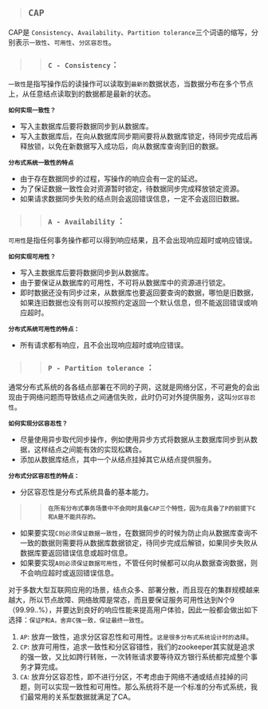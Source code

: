 > ## `CAP`

CAP是 `Consistency`、`Availability`、`Partition tolerance`三个词语的缩写，分别表示`一致性`、`可用性`、`分区容忍性`。

>> ### `C - Consistency`：

​`一致性`是指写操作后的读操作可以读取到`最新的`数据状态，当数据分布在多个节点上，从任意结点读取到的数据都是最新的状态。

**`如何实现一致性？`**

- 写入主数据库后要将数据同步到从数据库。
- 写入主数据库后，在向从数据库同步期间要将从数据库锁定，待同步完成后再释放锁，以免在新数据写入成功后，向从数据库查询到旧的数据。

**`分布式系统一致性的特点`**

- 由于存在数据同步的过程，写操作的响应会有一定的延迟。
- 为了保证数据一致性会对资源暂时锁定，待数据同步完成释放锁定资源。
- 如果请求数据同步失败的结点则会返回错误信息，一定不会返回旧数据。

>> ### `A - Availability` ：

​ `可用性`是指任何事务操作都可以得到响应结果，且不会出现响应超时或响应错误。

**`如何实现可用性？`**
- 写入主数据库后要将数据同步到从数据库。
- 由于要保证从数据库的可用性，不可将从数据库中的资源进行锁定。
- 即时数据还没有同步过来，从数据库也要返回要查询的数据，哪怕是旧数据，如果连旧数据也没有则可以按照约定返回一个默认信息，但不能返回错误或响应超时。

​**`分布式系统可用性的特点：`**
- 所有请求都有响应，且不会出现响应超时或响应错误。

>> ### `P - Partition tolerance` ：

​通常分布式系统的各各结点部署在不同的子网，这就是网络分区，不可避免的会出现由于网络问题而导致结点之间通信失败，此时仍可对外提供服务，这叫`分区容忍性`。

**`​如何实现分区容忍性？`**
- 尽量使用异步取代同步操作，例如使用异步方式将数据从主数据库同步到从数据，这样结点之间能有效的实现松耦合。
- 添加从数据库结点，其中一个从结点挂掉其它从结点提供服务。

​**`分布式分区容忍性的特点：`**
- 分区容忍性是分布式系统具备的基本能力。

>> **`在所有分布式事务场景中不会同时具备CAP三个特性，因为在具备了P的前提下C和A是不能共存的。`**

- 如果要实现`C则必须保证数据一致性`，在数据同步的时候为防止向从数据库查询不一致的数据则需要将从数据库数据锁定，待同步完成后解锁，如果同步失败从数据库要返回错误信息或超时信息。
- 如果要实现`A则必须保证数据可用性`，不管任何时候都可以向从数据查询数据，则不会响应超时或返回错误信息。

对于多数大型互联网应用的场景，结点众多、部署分散，而且现在的集群规模越来越大，所以节点故障、网络故障是常态，而且要保证服务可用性达到N个9（99.99..%），并要达到良好的响应性能来提高用户体验，因此一般都会做出如下选择：`保证P和A，舍弃C强一致，保证最终一致性`。

1. `AP`: 放弃一致性，追求分区容忍性和可用性。`这是很多分布式系统设计时的选择`。
2. `CP`: 放弃可用性，追求一致性和分区容错性，我们的zookeeper其实就是追求的强一致，又比如跨行转账，一次转账请求要等待双方银行系统都完成整个事务才算完成。
3. `CA`: 放弃分区容忍性，即不进行分区，不考虑由于网络不通或结点挂掉的问题，则可以实现一致性和可用性。那么系统将不是一个标准的分布式系统，我们最常用的关系型数据就满足了CA。